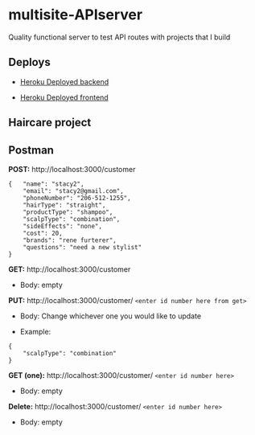 # multisite-APIserver

Quality functional server to test API routes with projects that I build

## Deploys

+ [Heroku Deployed backend](https://multisite-apiserver.herokuapp.com/)

+ [Heroku Deployed frontend]()

## Haircare project

## Postman

**POST:** http://localhost:3000/customer

```
{   "name": "stacy2",
    "email": "stacy2@gmail.com",
    "phoneNumber": "206-512-1255",
    "hairType": "straight",
    "productType": "shampoo",
    "scalpType": "combination",
    "sideEffects": "none",
    "cost": 20,
    "brands": "rene furterer",
    "questions": "need a new stylist"
}
```

**GET:** http://localhost:3000/customer

+ Body: empty

**PUT:** http://localhost:3000/customer/
`<enter id number here from get>`

+ Body: Change whichever one you would like to update

+ Example:

```
{
    "scalpType": "combination"
}
```

**GET (one):** http://localhost:3000/customer/
`<enter id number here>`

+ Body: empty

**Delete:** http://localhost:3000/customer/
`<enter id number here>`

+ Body: empty